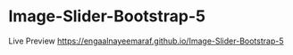 # Image-Slider-Bootstrap-5

Live Preview
https://engaalnayeemaraf.github.io/Image-Slider-Bootstrap-5
